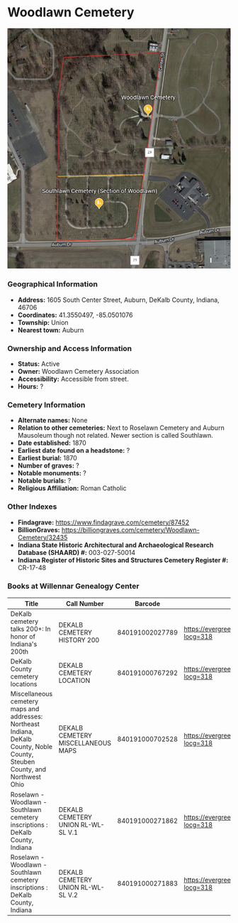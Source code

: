 # Woodlawn Cemetery

![Woodlawn Cemetery on Google Earth](https://github.com/FyoAtEPL/DeKalbCemeteries/blob/main/images/mapImages/SouthAndWoodlawnEarth.png "Woodlawn Cemetery on Google Earth")

### Geographical Information
- **Address:** 1605 South Center Street, Auburn, DeKalb County, Indiana, 46706
- **Coordinates:** 41.3550497, -85.0501076
- **Township:** Union
- **Nearest town:** Auburn

### Ownership and Access Information
- **Status:** Active
- **Owner:** Woodlawn Cemetery Association
- **Accessibility:** Accessible from street.
- **Hours:** ?

### Cemetery Information
- **Alternate names:** None
- **Relation to other cemeteries:** Next to Roselawn Cemetery and Auburn Mausoleum though not related. Newer section is called Southlawn.
- **Date established:** 1870
- **Earliest date found on a headstone:** ?
- **Earliest burial:** 1870
- **Number of graves:** ?
- **Notable monuments:** ?
- **Notable burials:** ?
- **Religious Affiliation:** Roman Catholic

### Other Indexes
- **Findagrave:** https://www.findagrave.com/cemetery/87452
- **BillionGraves:** https://billiongraves.com/cemetery/Woodlawn-Cemetery/32435
- **Indiana State Historic Architectural and Archaeological Research Database (SHAARD) #:** 003-027-50014
- **Indiana Register of Historic Sites and Structures Cemetery Register #:** CR-17-48

### Books at Willennar Genealogy Center
| Title | Call Number | Barcode | Evergreen Record |
| ------------ | ------------ | ------------ | ------------ |
| DeKalb cemetery talks 200+: In honor of Indiana's 200th | DEKALB CEMETERY HISTORY 200 | 840191002027789 | https://evergreen.lib.in.us/eg/opac/record/20859537?locg=318 |
| DeKalb County cemetery locations | DEKALB CEMETERY LOCATION | 840191000767292 | https://evergreen.lib.in.us/eg/opac/record/20670319?locg=318 |
| Miscellaneous cemetery maps and addresses: Northeast Indiana, DeKalb County, Noble County, Steuben County, and Northwest Ohio | DEKALB CEMETERY MISCELLANEOUS MAPS | 840191000702528 | https://evergreen.lib.in.us/eg/opac/record/20673421?locg=318 |
| Roselawn - Woodlawn - Southlawn cemetery inscriptions : DeKalb County, Indiana | DEKALB CEMETERY UNION RL-WL-SL V.1 | 840191000271862 | https://evergreen.lib.in.us/eg/opac/record/20670313?locg=318 |
| Roselawn - Woodlawn - Southlawn cemetery inscriptions : DeKalb County, Indiana | DEKALB CEMETERY UNION RL-WL-SL V.2 | 840191000271883 | https://evergreen.lib.in.us/eg/opac/record/20670313?locg=318 |
